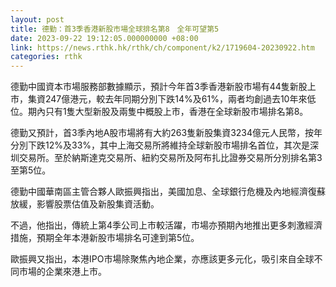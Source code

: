 ```yaml
---
layout: post
title: 德勤：首3季香港新股市場全球排名第8　全年可望第5
date: 2023-09-22 19:12:05.000000000 +08:00
link: https://news.rthk.hk/rthk/ch/component/k2/1719604-20230922.htm
categories: rthk
---
```


德勤中國資本市場服務部數據顯示，預計今年首3季香港新股市場有44隻新股上市，集資247億港元，較去年同期分別下跌14%及61%，兩者均創過去10年來低位。期內只有1隻大型新股及兩隻中概股上市，香港在全球新股市場排名第8。

德勤又預計，首3季內地A股市場將有大約263隻新股集資3234億元人民幣，按年分別下跌12%及33%，其中上海交易所將維持全球新股市場排名首位，其次是深圳交易所。至於納斯達克交易所、紐約交易所及阿布扎比證券交易所分別排名第3至第5位。

德勤中國華南區主管合夥人歐振興指出，美國加息、全球銀行危機及內地經濟復蘇放緩，影響股票估值及新股集資活動。

不過，他指出，傳統上第4季公司上市較活躍，市場亦預期內地推出更多刺激經濟措施，預期全年本港新股市場排名可達到第5位。

歐振興又指出，本港IPO市場除聚焦內地企業，亦應該更多元化，吸引來自全球不同市場的企業來港上市。

